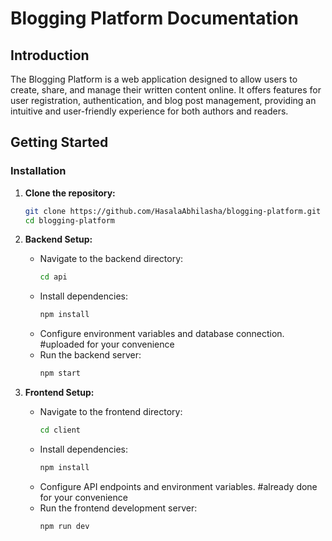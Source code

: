 # Blogging Platform Documentation

## Introduction

The Blogging Platform is a web application designed to allow users to create, share, and manage their written content online. It offers features for user registration, authentication, and blog post management, providing an intuitive and user-friendly experience for both authors and readers.


## Getting Started

### Installation

1. **Clone the repository:**
   ```bash
   git clone https://github.com/HasalaAbhilasha/blogging-platform.git
   cd blogging-platform
   ```

2. **Backend Setup:**
   - Navigate to the backend directory:
     ```bash
     cd api
     ```
   - Install dependencies:
     ```bash
     npm install 
     ```
   - Configure environment variables and database connection. #uploaded for your convenience
   - Run the backend server:
     ```bash
     npm start 
     ```

3. **Frontend Setup:**
   - Navigate to the frontend directory:
     ```bash
     cd client
     ```
   - Install dependencies:
     ```bash
     npm install
     ```
   - Configure API endpoints and environment variables. #already done for your convenience
   - Run the frontend development server:
     ```bash
     npm run dev
     ```
